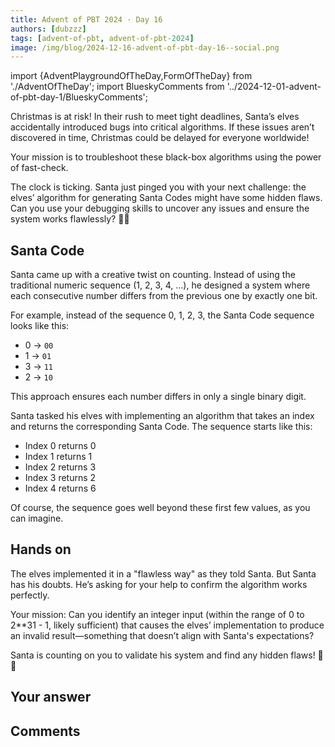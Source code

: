 ```yaml
---
title: Advent of PBT 2024 · Day 16
authors: [dubzzz]
tags: [advent-of-pbt, advent-of-pbt-2024]
image: /img/blog/2024-12-16-advent-of-pbt-day-16--social.png
---
```


import {AdventPlaygroundOfTheDay,FormOfTheDay} from './AdventOfTheDay';
import BlueskyComments from '../2024-12-01-advent-of-pbt-day-1/BlueskyComments';

Christmas is at risk! In their rush to meet tight deadlines, Santa’s elves accidentally introduced bugs into critical algorithms. If these issues aren’t discovered in time, Christmas could be delayed for everyone worldwide!

Your mission is to troubleshoot these black-box algorithms using the power of fast-check.

The clock is ticking. Santa just pinged you with your next challenge: the elves’ algorithm for generating Santa Codes might have some hidden flaws. Can you use your debugging skills to uncover any issues and ensure the system works flawlessly? 🎄✨

<!--truncate-->

## Santa Code

Santa came up with a creative twist on counting. Instead of using the traditional numeric sequence (1, 2, 3, 4, ...), he designed a system where each consecutive number differs from the previous one by exactly one bit.

For example, instead of the sequence 0, 1, 2, 3, the Santa Code sequence looks like this:

- 0 → `00`
- 1 → `01`
- 3 → `11`
- 2 → `10`

This approach ensures each number differs in only a single binary digit.

Santa tasked his elves with implementing an algorithm that takes an index and returns the corresponding Santa Code. The sequence starts like this:

- Index 0 returns 0
- Index 1 returns 1
- Index 2 returns 3
- Index 3 returns 2
- Index 4 returns 6

Of course, the sequence goes well beyond these first few values, as you can imagine.

## Hands on

The elves implemented it in a "flawless way" as they told Santa. But Santa has his doubts. He’s asking for your help to confirm the algorithm works perfectly.

Your mission: Can you identify an integer input (within the range of 0 to 2\*\*31 - 1, likely sufficient) that causes the elves’ implementation to produce an invalid result—something that doesn’t align with Santa's expectations?

Santa is counting on you to validate his system and find any hidden flaws! 🎅✨

<AdventPlaygroundOfTheDay />

## Your answer

<FormOfTheDay />

## Comments

<BlueskyComments url="https://bsky.app/profile/fast-check.dev/post/3ldfusoxn722n" />
